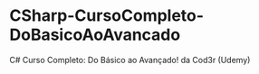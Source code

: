 # CSharp-CursoCompleto-DoBasicoAoAvancado
 C# Curso Completo: Do Básico ao Avançado! da Cod3r (Udemy)
